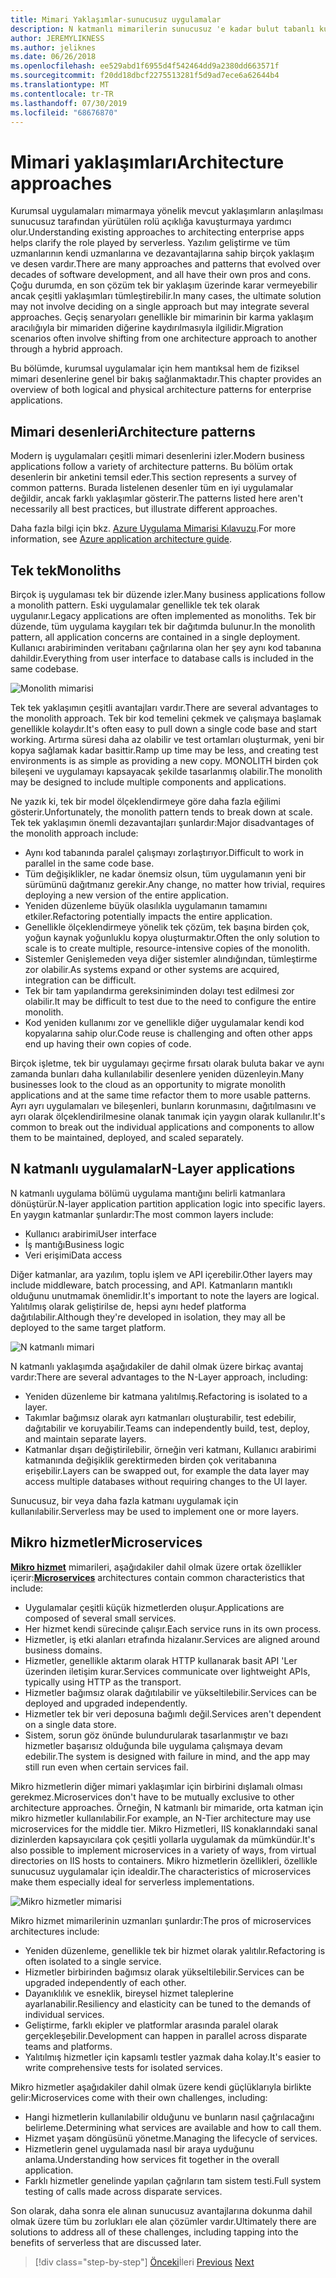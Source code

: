 ```yaml
---
title: Mimari Yaklaşımlar-sunucusuz uygulamalar
description: N katmanlı mimarilerin sunucusuz 'e kadar bulut tabanlı kurumsal uygulamalar oluşturmaya yönelik mimariye bir giriş.
author: JEREMYLIKNESS
ms.author: jeliknes
ms.date: 06/26/2018
ms.openlocfilehash: ee529abd1f6955d4f542464dd9a2380dd663571f
ms.sourcegitcommit: f20dd18dbcf2275513281f5d9ad7ece6a62644b4
ms.translationtype: MT
ms.contentlocale: tr-TR
ms.lasthandoff: 07/30/2019
ms.locfileid: "68676870"
---
```

# <a name="architecture-approaches"></a><span data-ttu-id="4914b-103">Mimari yaklaşımları</span><span class="sxs-lookup"><span data-stu-id="4914b-103">Architecture approaches</span></span>

<span data-ttu-id="4914b-104">Kurumsal uygulamaları mimarmaya yönelik mevcut yaklaşımların anlaşılması sunucusuz tarafından yürütülen rolü açıklığa kavuşturmaya yardımcı olur.</span><span class="sxs-lookup"><span data-stu-id="4914b-104">Understanding existing approaches to architecting enterprise apps helps clarify the role played by serverless.</span></span> <span data-ttu-id="4914b-105">Yazılım geliştirme ve tüm uzmanlarının kendi uzmanlarına ve dezavantajlarına sahip birçok yaklaşım ve desen vardır.</span><span class="sxs-lookup"><span data-stu-id="4914b-105">There are many approaches and patterns that evolved over decades of software development, and all have their own pros and cons.</span></span> <span data-ttu-id="4914b-106">Çoğu durumda, en son çözüm tek bir yaklaşım üzerinde karar vermeyebilir ancak çeşitli yaklaşımları tümleştirebilir.</span><span class="sxs-lookup"><span data-stu-id="4914b-106">In many cases, the ultimate solution may not involve deciding on a single approach but may integrate several approaches.</span></span> <span data-ttu-id="4914b-107">Geçiş senaryoları genellikle bir mimarinin bir karma yaklaşım aracılığıyla bir mimariden diğerine kaydırılmasıyla ilgilidir.</span><span class="sxs-lookup"><span data-stu-id="4914b-107">Migration scenarios often involve shifting from one architecture approach to another through a hybrid approach.</span></span>

<span data-ttu-id="4914b-108">Bu bölümde, kurumsal uygulamalar için hem mantıksal hem de fiziksel mimari desenlerine genel bir bakış sağlanmaktadır.</span><span class="sxs-lookup"><span data-stu-id="4914b-108">This chapter provides an overview of both logical and physical architecture patterns for enterprise applications.</span></span>

## <a name="architecture-patterns"></a><span data-ttu-id="4914b-109">Mimari desenleri</span><span class="sxs-lookup"><span data-stu-id="4914b-109">Architecture patterns</span></span>

<span data-ttu-id="4914b-110">Modern iş uygulamaları çeşitli mimari desenlerini izler.</span><span class="sxs-lookup"><span data-stu-id="4914b-110">Modern business applications follow a variety of architecture patterns.</span></span> <span data-ttu-id="4914b-111">Bu bölüm ortak desenlerin bir anketini temsil eder.</span><span class="sxs-lookup"><span data-stu-id="4914b-111">This section represents a survey of common patterns.</span></span> <span data-ttu-id="4914b-112">Burada listelenen desenler tüm en iyi uygulamalar değildir, ancak farklı yaklaşımlar gösterir.</span><span class="sxs-lookup"><span data-stu-id="4914b-112">The patterns listed here aren't necessarily all best practices, but illustrate different approaches.</span></span>

<span data-ttu-id="4914b-113">Daha fazla bilgi için bkz. [Azure Uygulama Mimarisi Kılavuzu](https://docs.microsoft.com/azure/architecture/guide/).</span><span class="sxs-lookup"><span data-stu-id="4914b-113">For more information, see [Azure application architecture guide](https://docs.microsoft.com/azure/architecture/guide/).</span></span>

## <a name="monoliths"></a><span data-ttu-id="4914b-114">Tek tek</span><span class="sxs-lookup"><span data-stu-id="4914b-114">Monoliths</span></span>

<span data-ttu-id="4914b-115">Birçok iş uygulaması tek bir düzende izler.</span><span class="sxs-lookup"><span data-stu-id="4914b-115">Many business applications follow a monolith pattern.</span></span> <span data-ttu-id="4914b-116">Eski uygulamalar genellikle tek tek olarak uygulanır.</span><span class="sxs-lookup"><span data-stu-id="4914b-116">Legacy applications are often implemented as monoliths.</span></span> <span data-ttu-id="4914b-117">Tek bir düzende, tüm uygulama kaygıları tek bir dağıtımda bulunur.</span><span class="sxs-lookup"><span data-stu-id="4914b-117">In the monolith pattern, all application concerns are contained in a single deployment.</span></span> <span data-ttu-id="4914b-118">Kullanıcı arabiriminden veritabanı çağrılarına olan her şey aynı kod tabanına dahildir.</span><span class="sxs-lookup"><span data-stu-id="4914b-118">Everything from user interface to database calls is included in the same codebase.</span></span>

![Monolith mimarisi](./media/monolith-architecture.png)

<span data-ttu-id="4914b-120">Tek tek yaklaşımın çeşitli avantajları vardır.</span><span class="sxs-lookup"><span data-stu-id="4914b-120">There are several advantages to the monolith approach.</span></span> <span data-ttu-id="4914b-121">Tek bir kod temelini çekmek ve çalışmaya başlamak genellikle kolaydır.</span><span class="sxs-lookup"><span data-stu-id="4914b-121">It's often easy to pull down a single code base and start working.</span></span> <span data-ttu-id="4914b-122">Artırma süresi daha az olabilir ve test ortamları oluşturmak, yeni bir kopya sağlamak kadar basittir.</span><span class="sxs-lookup"><span data-stu-id="4914b-122">Ramp up time may be less, and creating test environments is as simple as providing a new copy.</span></span> <span data-ttu-id="4914b-123">MONOLITH birden çok bileşeni ve uygulamayı kapsayacak şekilde tasarlanmış olabilir.</span><span class="sxs-lookup"><span data-stu-id="4914b-123">The monolith may be designed to include multiple components and applications.</span></span>

<span data-ttu-id="4914b-124">Ne yazık ki, tek bir model ölçeklendirmeye göre daha fazla eğilimi gösterir.</span><span class="sxs-lookup"><span data-stu-id="4914b-124">Unfortunately, the monolith pattern tends to break down at scale.</span></span> <span data-ttu-id="4914b-125">Tek tek yaklaşımın önemli dezavantajları şunlardır:</span><span class="sxs-lookup"><span data-stu-id="4914b-125">Major disadvantages of the monolith approach include:</span></span>

* <span data-ttu-id="4914b-126">Aynı kod tabanında paralel çalışmayı zorlaştırıyor.</span><span class="sxs-lookup"><span data-stu-id="4914b-126">Difficult to work in parallel in the same code base.</span></span>
* <span data-ttu-id="4914b-127">Tüm değişiklikler, ne kadar önemsiz olsun, tüm uygulamanın yeni bir sürümünü dağıtmanız gerekir.</span><span class="sxs-lookup"><span data-stu-id="4914b-127">Any change, no matter how trivial, requires deploying a new version of the entire application.</span></span>
* <span data-ttu-id="4914b-128">Yeniden düzenleme büyük olasılıkla uygulamanın tamamını etkiler.</span><span class="sxs-lookup"><span data-stu-id="4914b-128">Refactoring potentially impacts the entire application.</span></span>
* <span data-ttu-id="4914b-129">Genellikle ölçeklendirmeye yönelik tek çözüm, tek başına birden çok, yoğun kaynak yoğunluklu kopya oluşturmaktır.</span><span class="sxs-lookup"><span data-stu-id="4914b-129">Often the only solution to scale is to create multiple, resource-intensive copies of the monolith.</span></span>
* <span data-ttu-id="4914b-130">Sistemler Genişlemeden veya diğer sistemler alındığından, tümleştirme zor olabilir.</span><span class="sxs-lookup"><span data-stu-id="4914b-130">As systems expand or other systems are acquired, integration can be difficult.</span></span>
* <span data-ttu-id="4914b-131">Tek bir tam yapılandırma gereksiniminden dolayı test edilmesi zor olabilir.</span><span class="sxs-lookup"><span data-stu-id="4914b-131">It may be difficult to test due to the need to configure the entire monolith.</span></span>
* <span data-ttu-id="4914b-132">Kod yeniden kullanımı zor ve genellikle diğer uygulamalar kendi kod kopyalarına sahip olur.</span><span class="sxs-lookup"><span data-stu-id="4914b-132">Code reuse is challenging and often other apps end up having their own copies of code.</span></span>

<span data-ttu-id="4914b-133">Birçok işletme, tek bir uygulamayı geçirme fırsatı olarak buluta bakar ve aynı zamanda bunları daha kullanılabilir desenlere yeniden düzenleyin.</span><span class="sxs-lookup"><span data-stu-id="4914b-133">Many businesses look to the cloud as an opportunity to migrate monolith applications and at the same time refactor them to more usable patterns.</span></span> <span data-ttu-id="4914b-134">Ayrı ayrı uygulamaları ve bileşenleri, bunların korunmasını, dağıtılmasını ve ayrı olarak ölçeklendirilmesine olanak tanımak için yaygın olarak kullanılır.</span><span class="sxs-lookup"><span data-stu-id="4914b-134">It's common to break out the individual applications and components to allow them to be maintained, deployed, and scaled separately.</span></span>

## <a name="n-layer-applications"></a><span data-ttu-id="4914b-135">N katmanlı uygulamalar</span><span class="sxs-lookup"><span data-stu-id="4914b-135">N-Layer applications</span></span>

<span data-ttu-id="4914b-136">N katmanlı uygulama bölümü uygulama mantığını belirli katmanlara dönüştürür.</span><span class="sxs-lookup"><span data-stu-id="4914b-136">N-layer application partition application logic into specific layers.</span></span> <span data-ttu-id="4914b-137">En yaygın katmanlar şunlardır:</span><span class="sxs-lookup"><span data-stu-id="4914b-137">The most common layers include:</span></span>

* <span data-ttu-id="4914b-138">Kullanıcı arabirimi</span><span class="sxs-lookup"><span data-stu-id="4914b-138">User interface</span></span>
* <span data-ttu-id="4914b-139">İş mantığı</span><span class="sxs-lookup"><span data-stu-id="4914b-139">Business logic</span></span>
* <span data-ttu-id="4914b-140">Veri erişimi</span><span class="sxs-lookup"><span data-stu-id="4914b-140">Data access</span></span>

<span data-ttu-id="4914b-141">Diğer katmanlar, ara yazılım, toplu işlem ve API içerebilir.</span><span class="sxs-lookup"><span data-stu-id="4914b-141">Other layers may include middleware, batch processing, and API.</span></span> <span data-ttu-id="4914b-142">Katmanların mantıklı olduğunu unutmamak önemlidir.</span><span class="sxs-lookup"><span data-stu-id="4914b-142">It's important to note the layers are logical.</span></span> <span data-ttu-id="4914b-143">Yalıtılmış olarak geliştirilse de, hepsi aynı hedef platforma dağıtılabilir.</span><span class="sxs-lookup"><span data-stu-id="4914b-143">Although they're developed in isolation, they may all be deployed to the same target platform.</span></span>

![N katmanlı mimari](./media/n-layer-architecture.png)

<span data-ttu-id="4914b-145">N katmanlı yaklaşımda aşağıdakiler de dahil olmak üzere birkaç avantaj vardır:</span><span class="sxs-lookup"><span data-stu-id="4914b-145">There are several advantages to the N-Layer approach, including:</span></span>

* <span data-ttu-id="4914b-146">Yeniden düzenleme bir katmana yalıtılmış.</span><span class="sxs-lookup"><span data-stu-id="4914b-146">Refactoring is isolated to a layer.</span></span>
* <span data-ttu-id="4914b-147">Takımlar bağımsız olarak ayrı katmanları oluşturabilir, test edebilir, dağıtabilir ve koruyabilir.</span><span class="sxs-lookup"><span data-stu-id="4914b-147">Teams can independently build, test, deploy, and maintain separate layers.</span></span>
* <span data-ttu-id="4914b-148">Katmanlar dışarı değiştirilebilir, örneğin veri katmanı, Kullanıcı arabirimi katmanında değişiklik gerektirmeden birden çok veritabanına erişebilir.</span><span class="sxs-lookup"><span data-stu-id="4914b-148">Layers can be swapped out, for example the data layer may access multiple databases without requiring changes to the UI layer.</span></span>

<span data-ttu-id="4914b-149">Sunucusuz, bir veya daha fazla katmanı uygulamak için kullanılabilir.</span><span class="sxs-lookup"><span data-stu-id="4914b-149">Serverless may be used to implement one or more layers.</span></span>

## <a name="microservices"></a><span data-ttu-id="4914b-150">Mikro hizmetler</span><span class="sxs-lookup"><span data-stu-id="4914b-150">Microservices</span></span>

<span data-ttu-id="4914b-151">**[Mikro hizmet](https://docs.microsoft.com/azure/architecture/guide/architecture-styles/microservices)** mimarileri, aşağıdakiler dahil olmak üzere ortak özellikler içerir:</span><span class="sxs-lookup"><span data-stu-id="4914b-151">**[Microservices](https://docs.microsoft.com/azure/architecture/guide/architecture-styles/microservices)** architectures contain common characteristics that include:</span></span>

* <span data-ttu-id="4914b-152">Uygulamalar çeşitli küçük hizmetlerden oluşur.</span><span class="sxs-lookup"><span data-stu-id="4914b-152">Applications are composed of several small services.</span></span>
* <span data-ttu-id="4914b-153">Her hizmet kendi sürecinde çalışır.</span><span class="sxs-lookup"><span data-stu-id="4914b-153">Each service runs in its own process.</span></span>
* <span data-ttu-id="4914b-154">Hizmetler, iş etki alanları etrafında hizalanır.</span><span class="sxs-lookup"><span data-stu-id="4914b-154">Services are aligned around business domains.</span></span>
* <span data-ttu-id="4914b-155">Hizmetler, genellikle aktarım olarak HTTP kullanarak basit API 'Ler üzerinden iletişim kurar.</span><span class="sxs-lookup"><span data-stu-id="4914b-155">Services communicate over lightweight APIs, typically using HTTP as the transport.</span></span>
* <span data-ttu-id="4914b-156">Hizmetler bağımsız olarak dağıtılabilir ve yükseltilebilir.</span><span class="sxs-lookup"><span data-stu-id="4914b-156">Services can be deployed and upgraded independently.</span></span>
* <span data-ttu-id="4914b-157">Hizmetler tek bir veri deposuna bağımlı değil.</span><span class="sxs-lookup"><span data-stu-id="4914b-157">Services aren't dependent on a single data store.</span></span>
* <span data-ttu-id="4914b-158">Sistem, sorun göz önünde bulundurularak tasarlanmıştır ve bazı hizmetler başarısız olduğunda bile uygulama çalışmaya devam edebilir.</span><span class="sxs-lookup"><span data-stu-id="4914b-158">The system is designed with failure in mind, and the app may still run even when certain services fail.</span></span>

<span data-ttu-id="4914b-159">Mikro hizmetlerin diğer mimari yaklaşımlar için birbirini dışlamalı olması gerekmez.</span><span class="sxs-lookup"><span data-stu-id="4914b-159">Microservices don't have to be mutually exclusive to other architecture approaches.</span></span> <span data-ttu-id="4914b-160">Örneğin, N katmanlı bir mimaride, orta katman için mikro hizmetler kullanılabilir.</span><span class="sxs-lookup"><span data-stu-id="4914b-160">For example, an N-Tier architecture may use microservices for the middle tier.</span></span> <span data-ttu-id="4914b-161">Mikro Hizmetleri, IIS konaklarındaki sanal dizinlerden kapsayıcılara çok çeşitli yollarla uygulamak da mümkündür.</span><span class="sxs-lookup"><span data-stu-id="4914b-161">It's also possible to implement microservices in a variety of ways, from virtual directories on IIS hosts to containers.</span></span> <span data-ttu-id="4914b-162">Mikro hizmetlerin özellikleri, özellikle sunucusuz uygulamalar için idealdir.</span><span class="sxs-lookup"><span data-stu-id="4914b-162">The characteristics of microservices make them especially ideal for serverless implementations.</span></span>

![Mikro hizmetler mimarisi](./media/microservices-architecture.png)

<span data-ttu-id="4914b-164">Mikro hizmet mimarilerinin uzmanları şunlardır:</span><span class="sxs-lookup"><span data-stu-id="4914b-164">The pros of microservices architectures include:</span></span>

* <span data-ttu-id="4914b-165">Yeniden düzenleme, genellikle tek bir hizmet olarak yalıtılır.</span><span class="sxs-lookup"><span data-stu-id="4914b-165">Refactoring is often isolated to a single service.</span></span>
* <span data-ttu-id="4914b-166">Hizmetler birbirinden bağımsız olarak yükseltilebilir.</span><span class="sxs-lookup"><span data-stu-id="4914b-166">Services can be upgraded independently of each other.</span></span>
* <span data-ttu-id="4914b-167">Dayanıklılık ve esneklik, bireysel hizmet taleplerine ayarlanabilir.</span><span class="sxs-lookup"><span data-stu-id="4914b-167">Resiliency and elasticity can be tuned to the demands of individual services.</span></span>
* <span data-ttu-id="4914b-168">Geliştirme, farklı ekipler ve platformlar arasında paralel olarak gerçekleşebilir.</span><span class="sxs-lookup"><span data-stu-id="4914b-168">Development can happen in parallel across disparate teams and platforms.</span></span>
* <span data-ttu-id="4914b-169">Yalıtılmış hizmetler için kapsamlı testler yazmak daha kolay.</span><span class="sxs-lookup"><span data-stu-id="4914b-169">It's easier to write comprehensive tests for isolated services.</span></span>

<span data-ttu-id="4914b-170">Mikro hizmetler aşağıdakiler dahil olmak üzere kendi güçlüklarıyla birlikte gelir:</span><span class="sxs-lookup"><span data-stu-id="4914b-170">Microservices come with their own challenges, including:</span></span>

* <span data-ttu-id="4914b-171">Hangi hizmetlerin kullanılabilir olduğunu ve bunların nasıl çağrılacağını belirleme.</span><span class="sxs-lookup"><span data-stu-id="4914b-171">Determining what services are available and how to call them.</span></span>
* <span data-ttu-id="4914b-172">Hizmet yaşam döngüsünü yönetme.</span><span class="sxs-lookup"><span data-stu-id="4914b-172">Managing the lifecycle of services.</span></span>
* <span data-ttu-id="4914b-173">Hizmetlerin genel uygulamada nasıl bir araya uyduğunu anlama.</span><span class="sxs-lookup"><span data-stu-id="4914b-173">Understanding how services fit together in the overall application.</span></span>
* <span data-ttu-id="4914b-174">Farklı hizmetler genelinde yapılan çağrıların tam sistem testi.</span><span class="sxs-lookup"><span data-stu-id="4914b-174">Full system testing of calls made across disparate services.</span></span>

<span data-ttu-id="4914b-175">Son olarak, daha sonra ele alınan sunucusuz avantajlarına dokunma dahil olmak üzere tüm bu zorlukları ele alan çözümler vardır.</span><span class="sxs-lookup"><span data-stu-id="4914b-175">Ultimately there are solutions to address all of these challenges, including tapping into the benefits of serverless that are discussed later.</span></span>

>[!div class="step-by-step"]
><span data-ttu-id="4914b-176">[Önceki](index.md)İleri
>[](architecture-deployment-approaches.md)</span><span class="sxs-lookup"><span data-stu-id="4914b-176">[Previous](index.md)
[Next](architecture-deployment-approaches.md)</span></span>
